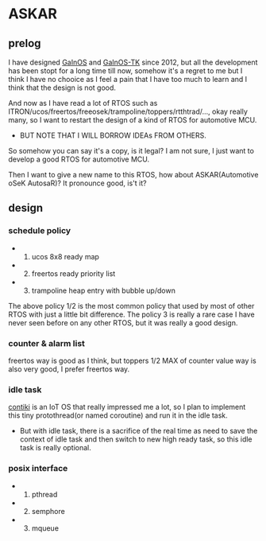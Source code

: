 
# ASKAR

## prelog

I have designed [GaInOS](https://github.com/parai/GaInOS) and [GaInOS-TK](https://github.com/parai/gainos-tk) since 2012, but all the development has been stopt for a long time till now, somehow it's a regret to me but I think I have no chooice as I feel a pain that I have too much to learn and I think that the design is not good.

And now as I have read a lot of RTOS such as ITRON/ucos/freertos/freeosek/trampoline/toppers/rtthtrad/..., okay really many, so I want to restart the design of a kind of RTOS for automotive MCU.

* BUT NOTE THAT I WILL BORROW IDEAs FROM OTHERS.

So somehow you can say it's a copy, is it legal? I am not sure, I just want to develop a good RTOS for automotive MCU.

Then I want to give a new name to this RTOS, how about ASKAR(Automotive oSeK AutosaR)? It pronounce good, is't it?

## design

### schedule policy

* 1. ucos 8x8 ready map
* 2. freertos ready priority list
* 3. trampoline heap entry with bubble up/down

The above policy 1/2 is the most common policy that used by most of other RTOS with just a little bit difference. The policy 3 is really a rare case I have never seen before on any other RTOS, but it was really a good design.

### counter & alarm list

freertos way is good as I think, but toppers 1/2 MAX of counter value way is also very good, I prefer freertos way.

### idle task

[contiki](http://contiki-os.org/) is an IoT OS that really impressed me a lot, so I plan to implement this tiny protothread(or named coroutine) and run it in the idle task.

* But with idle task, there is a sacrifice of the real time as need to save the context of idle task and then switch to new high ready task, so this idle task is really optional.

### posix interface

* 1. pthread
* 2. semphore
* 3. mqueue


 